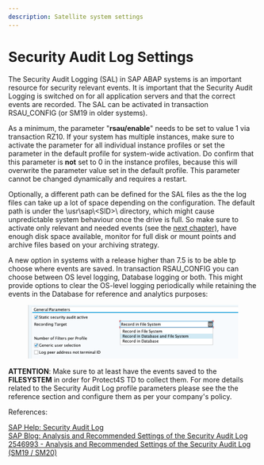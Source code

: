 ```yaml
---
description: Satellite system settings
---
```


# Security Audit Log Settings

The Security Audit Logging (SAL) in SAP ABAP systems is an important resource for security relevant events. It is important that the Security Audit Logging is switched on for all application servers and that the correct events are recorded. The SAL can be activated in transaction RSAU\_CONFIG (or SM19 in older systems).

As a minimum, the parameter "**rsau/enable**" needs to be set to value 1 via transaction RZ10. If your system has multiple instances, make sure to activate the parameter for all individual instance profiles or set the parameter in the default profile for system-wide activation. Do confirm that this parameter is **not** set to 0 in the instance profiles, because this will overwrite the parameter value set in the default profile. This parameter cannot be changed dynamically and requires a restart.

Optionally, a different path can be defined for the SAL files as the the log files can take up a lot of space depending on the configuration. The default path is under the \usr\sap\\\<SID>\ directory, which might cause unpredictable system behaviour once the drive is full. So make sure to activate only relevant and needed events (see the [next chapter)](audit-event-ids-to-record.md), have enough disk space available, monitor for full disk or mount points and archive files based on your archiving strategy.

A new option in systems with a release higher than 7.5 is to be able tp choose where events are saved. In transaction RSAU\_CONFIG you can choose between OS level logging, Database logging or both. This might provide options to clear the OS-level logging periodically while retaining the events in the Database for reference and analytics purposes: &#x20;

<figure><img src="../../../.gitbook/assets/image (1).png" alt=""><figcaption></figcaption></figure>

**ATTENTION**: Make sure to at least have the events saved to the **FILESYSTEM** in order for Protect4S TD to collect them. For more details related to the Security Audit Log profile parameters please see the the reference section and configure them as per your company's policy.

References:

[SAP Help: Security Audit Log](https://help.sap.com/docs/SAP\_NETWEAVER\_700/12b9c3746c53101486a59afda7426260/c769bcb7f36611d3a6510000e835363f.html)\
[SAP Blog: Analysis and Recommended Settings of the Security Audit Log](https://blogs.sap.com/2014/12/11/analysis-and-recommended-settings-of-the-security-audit-log-sm19-sm20/)\
[2546993 - Analysis and Recommended Settings of the Security Audit Log (SM19 / SM20)](https://launchpad.support.sap.com/#/notes/2546993)
